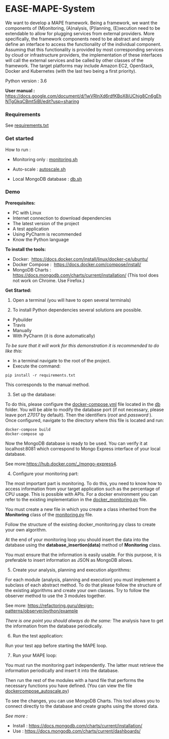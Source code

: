 # EASE-MAPE-System

We want to develop a MAPE framework. Being a framework, we want the components of (M)onitoring, (A)nalysis, (P)lanning, (E)xecution need to be extendable to allow for plugging services from external providers. More specifically, the framework components need to be abstract and simply define an interface to access the functionality of the individual component. Assuming that this functionality is provided by most corresponding services by cloud or infrastructure providers, the implementation of these interfaces will call the external services and be called by other classes of the framework. The target platforms may include Amazon EC2, OpenStack, Docker and Kubernetes (with the last two being a first priority).

Python version : 3.6

**User manual :**
https://docs.google.com/document/d/1wVRlnXd6rdfKBoX8iUChjg8Cn6gEhNTgGkqCBmt5iBI/edit?usp=sharing

### **Requirements**

See [requirements.txt](./requirements.txt) 


### **Get started**
How to run :

* Monitoring only : [monitoring.sh](scripts/docker_monitoring.sh)

* Auto-scale : [autoscale.sh](scripts/autoscale.sh)

* Local MongoDB database : [db.sh](scripts/db.sh)

### **Demo**

**Prerequisites:**

* PC with Linux
* Internet connection to download dependencies
* The latest version of the project
* A test application
* Using PyCharm is recommended
* Know the Python language

**To install the tools:**

* Docker: ​ https://docs.docker.com/install/linux/docker-ce/ubuntu/
* Docker Compose : ​ https://docs.docker.com/compose/install/
* MongoDB Charts : ​ https://docs.mongodb.com/charts/current/installation/
(This tool does not work on Chrome. Use Firefox.)

**Get Started:**

1. Open a terminal (you will have to open several terminals)


2. To install Python dependencies several solutions are possible.
  - Pybuilder
  - Travis
  - Manually
  - With PyCharm (it is done automatically)

*To be sure that it will work for this demonstration it is recommended to do like this:*

  - In a terminal navigate to the root of the project.
  - Execute the command:  
```
pip install -r requirements.txt
```
This corresponds to the manual method.


3. Set up the database:

  To do this, please configure the [docker-compose.yml](/db/docker-compose.yml) file located in the [db](/db) folder. You will be able to modify the database port (if not necessary, please leave port *27017* by default). Then the identifiers (*root* and *password* ). Once configured, navigate to the directory where this file is located and run:
```
docker-compose build
docker-compose up
```
  Now the MongoDB database is ready to be used. You can verify it at localhost:8081 which correspond to Mongo Express interface of your local database. 
  
  See more:https://hub.docker.com/_/mongo-express4. 


4. Configure your monitoring part:

  The most important part is monitoring. To do this, you need to know how to access information from your target application such as the percentage of CPU usage. This is possible with APIs. For a docker environment you can refer to the existing implementation in the [docker_monitoring.py](mape/monitoring/docker_monitoring.py) file.
  
  You must create a new file in which you create a class inherited from the **Monitoring** class of the [monitoring.py](mape/monitoring/monitoring.py) file.
  
  Follow the structure of the existing docker_monitoring.py class to create your own algorithm.
  
  At the end of your monitoring loop you should insert the data into the database using the **database_insertion(data)** method of **Monitoring** class.
  
  You must ensure that the information is easily usable. For this purpose, it is preferable to insert information as JSON as MongoDB allows.
  
  
5. Create your analysis, planning and execution algorithms:

  For each module (analysis, planning and execution) you must implement a subclass of each abstract method. To do that please follow the structure of the existing algorithms and create your own classes. Try to follow the observer method to use the 3 modules together. 
  
  See more: https://refactoring.guru/design-patterns/observer/python/example
  
  *There is one point you should always do the same:* 
  The analysis have to get the information from the database periodically.
  
  
6. Run the test application:

  Run your test app before starting the MAPE loop.
  
  
7. Run your MAPE loop:

  You must run the monitoring part independently. The latter must retrieve the information periodically and insert it into the database.
  
  Then run the rest of the modules with a hand file that performs the necessary functions you have defined. (You can view the file [dockercompose_autoscale.py](mape/dockercompose_autoscale.py)) 

  To see the changes, you can use MongoDB Charts. This tool allows you to connect directly to the database and create graphs using the stored data.
  
  *See more :*
  
  - Install : https://docs.mongodb.com/charts/current/installation/
  - Use : https://docs.mongodb.com/charts/current/dashboards/

